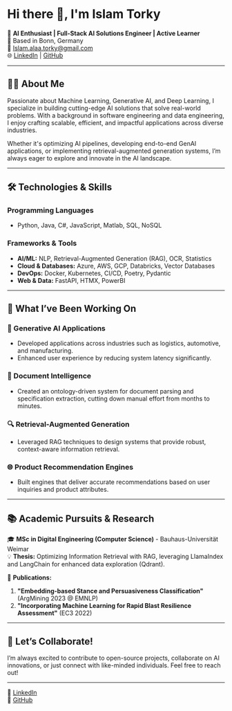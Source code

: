 # Hi there 👋, I'm Islam Torky

🚀 **AI Enthusiast | Full-Stack AI Solutions Engineer | Active Learner**  
📍 Based in Bonn, Germany  
📧 [Islam.alaa.torky@gmail.com](mailto:Islam.alaa.torky@gmail.com)  
🌐 [LinkedIn](https://www.linkedin.com/in/) | [GitHub](https://github.com/)

---

## 👨‍💻 About Me

Passionate about Machine Learning, Generative AI, and Deep Learning, I specialize in building cutting-edge AI solutions that solve real-world problems. With a background in software engineering and data engineering, I enjoy crafting scalable, efficient, and impactful applications across diverse industries.  

Whether it's optimizing AI pipelines, developing end-to-end GenAI applications, or implementing retrieval-augmented generation systems, I’m always eager to explore and innovate in the AI landscape.  

---

## 🛠️ Technologies & Skills

### **Programming Languages**  
- Python, Java, C#, JavaScript, Matlab, SQL, NoSQL  

### **Frameworks & Tools**  
- **AI/ML:** NLP, Retrieval-Augmented Generation (RAG), OCR, Statistics  
- **Cloud & Databases:** Azure, AWS, GCP, Databricks, Vector Databases  
- **DevOps:** Docker, Kubernetes, CI/CD, Poetry, Pydantic  
- **Web & Data:** FastAPI, HTMX, PowerBI  

---

## 🌟 What I’ve Been Working On

### 🧠 Generative AI Applications
- Developed applications across industries such as logistics, automotive, and manufacturing.  
- Enhanced user experience by reducing system latency significantly.  

### 📄 Document Intelligence
- Created an ontology-driven system for document parsing and specification extraction, cutting down manual effort from months to minutes.  

### 🔍 Retrieval-Augmented Generation
- Leveraged RAG techniques to design systems that provide robust, context-aware information retrieval.  

### 🌐 Product Recommendation Engines
- Built engines that deliver accurate recommendations based on user inquiries and product attributes.  

---

## 📚 Academic Pursuits & Research

🎓 **MSc in Digital Engineering (Computer Science)** - Bauhaus-Universität Weimar  
💡 **Thesis:** Optimizing Information Retrieval with RAG, leveraging LlamaIndex and LangChain for enhanced data exploration (Qdrant).

📜 **Publications:**  
1. **"Embedding-based Stance and Persuasiveness Classification"** (ArgMining 2023 @ EMNLP)  
2. **"Incorporating Machine Learning for Rapid Blast Resilience Assessment"** (EC3 2022)

---

## 🤝 Let’s Collaborate!

I’m always excited to contribute to open-source projects, collaborate on AI innovations, or just connect with like-minded individuals. Feel free to reach out!

---
💼 [LinkedIn](https://www.linkedin.com/in/)  
📂 [GitHub](https://github.com/)  
